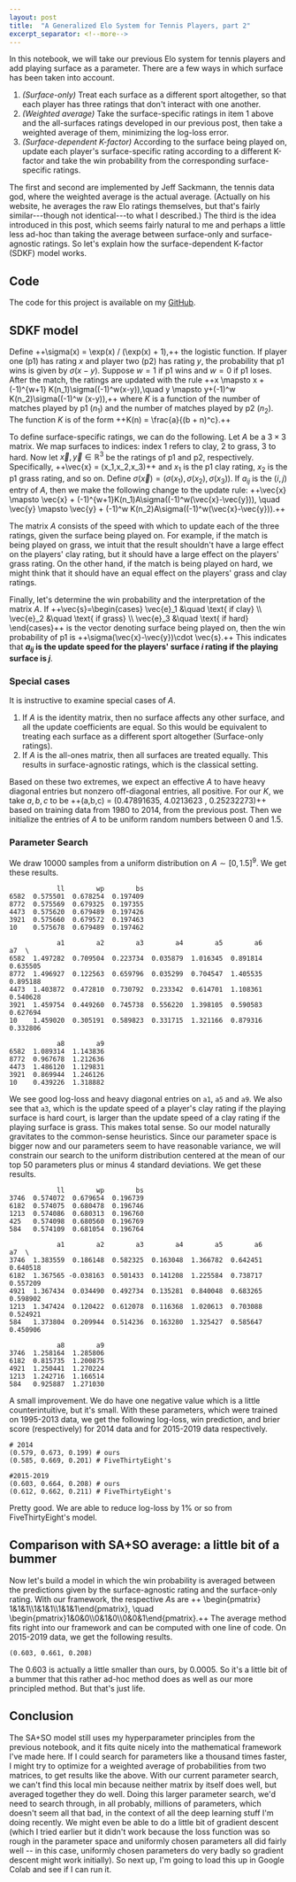 ```yaml
---
layout: post
title:  "A Generalized Elo System for Tennis Players, part 2"
excerpt_separator: <!--more-->
---
```



In this notebook, we will take our previous Elo system for tennis players and add playing surface as a parameter. There are a few ways in which surface has been taken into account.

1. *(Surface-only)* Treat each surface as a different sport altogether, so that each player has three ratings that don't interact with one another.
2. *(Weighted average)* Take the surface-specific ratings in item 1 above and the all-surfaces ratings developed in our previous post, then take a weighted average of them, minimizing the log-loss error.
3. *(Surface-dependent K-factor)* According to the surface being played on, update each player's surface-specific rating according to a different K-factor and take the win probability from the corresponding surface-specific ratings.

<!--more-->

The first and second are implemented by Jeff Sackmann, the tennis data god, where the weighted average is the actual average. (Actually on his website, he averages the raw Elo ratings themselves, but that's fairly similar---though not identical---to what I described.) The third is the idea introduced in this post, which seems fairly natural to me and perhaps a little less ad-hoc than taking the average between surface-only and surface-agnostic ratings. So let's explain how the surface-dependent K-factor (SDKF) model works.

## Code
The code for this project is available on my [GitHub](https://github.com/hongsuh7/tennis-elo/blob/master/elo2.ipynb).

## SDKF model

Define ++\sigma(x) = \exp(x) / (\exp(x) + 1),++ the logistic function. If player one (p1) has rating $x$ and player two (p2) has rating $y$, the probability that p1 wins is given by $\sigma(x-y)$. Suppose $w=1$ if p1 wins and $w=0$ if p1 loses. After the match, the ratings are updated with the rule ++x \mapsto x + (-1)^{w+1} K(n_1)\sigma((-1)^w(x-y)),\quad y \mapsto y+(-1)^w K(n_2)\sigma((-1)^w (x-y)),++ where $K$ is a function of the number of matches played by p1 ($n_1$) and the number of matches played by p2 ($n_2$). The function $K$ is of the form ++K(n) = \frac{a}{(b + n)^c}.++

To define surface-specific ratings, we can do the following. Let $A$ be a $3\times 3$ matrix. We map surfaces to indices: index 1 refers to clay, 2 to grass, 3 to hard. Now let $\vec{x},\vec{y}\in \mathbb{R}^3$ be the ratings of p1 and p2, respectively. Specifically, ++\vec{x} = (x_1,x_2,x_3)++ and $x_1$ is the p1 clay rating, $x_2$ is the p1 grass rating, and so on. Define $\sigma(\vec{x}) = (\sigma(x_1),\sigma(x_2),\sigma(x_3))$. If $a_{ij}$ is the $(i,j)$ entry of $A$, then we make the following change to the update rule: ++\vec{x} \mapsto \vec{x} + (-1)^{w+1}K(n_1)A\sigma((-1)^w(\vec{x}-\vec{y})), \quad \vec{y} \mapsto \vec{y} + (-1)^w K(n_2)A\sigma((-1)^w(\vec{x}-\vec{y})).++

The matrix $A$ consists of the speed with which to update each of the three ratings, given the surface being played on. For example, if the match is being played on grass, we intuit that the result shouldn't have a large effect on the players' clay rating, but it should have a large effect on the players' grass rating. On the other hand, if the match is being played on hard, we might think that it should have an equal effect on the players' grass and clay ratings.

Finally, let's determine the win probability and the interpretation of the matrix $A$. If ++\vec{s}=\begin{cases} \vec{e}_1 &\quad \text{ if clay} \\\ \vec{e}_2 &\quad \text{ if grass} \\\ \vec{e}_3 &\quad \text{ if hard} \end{cases}++ is the vector denoting surface being played on, then the win probability of p1 is ++\sigma(\vec{x}-\vec{y})\cdot \vec{s}.++ This indicates that **$a_{ij}$ is the update speed for the players' surface $i$ rating if the playing surface is $j$**.

### Special cases
It is instructive to examine special cases of $A$.
1. If $A$ is the identity matrix, then no surface affects any other surface, and all the update coefficients are equal. So this would be equivalent to treating each surface as a different sport altogether (Surface-only ratings).
2. If $A$ is the all-ones matrix, then all surfaces are treated equally. This results in surface-agnostic ratings, which is the classical setting.

Based on these two extremes, we expect an effective $A$ to have heavy diagonal entries but nonzero off-diagonal entries, all positive. For our $K$, we take $a,b,c$ to be ++(a,b,c) = (0.47891635, 4.0213623 , 0.25232273)++ based on training data from 1980 to 2014, from the previous post. Then we initialize the entries of $A$ to be uniform random numbers between 0 and 1.5.

### Parameter Search
We draw 10000 samples from a uniform distribution on $A\sim [0,1.5]^9$. We get these results.
```
            ll        wp        bs
6582  0.575501  0.678254  0.197409
8772  0.575569  0.679325  0.197355
4473  0.575620  0.679489  0.197426
3921  0.575660  0.679572  0.197463
10    0.575678  0.679489  0.197462

            a1        a2        a3        a4        a5        a6        a7  \
6582  1.497282  0.709504  0.223734  0.035879  1.016345  0.891814  0.635505   
8772  1.496927  0.122563  0.659796  0.035299  0.704547  1.405535  0.895188   
4473  1.403872  0.472810  0.730792  0.233342  0.614701  1.108361  0.540628   
3921  1.459754  0.449260  0.745738  0.556220  1.398105  0.590583  0.627694   
10    1.459020  0.305191  0.589823  0.331715  1.321166  0.879316  0.332806   

            a8        a9  
6582  1.089314  1.143836  
8772  0.967678  1.212636  
4473  1.486120  1.129831  
3921  0.869944  1.246126  
10    0.439226  1.318882  
```

We see good log-loss and heavy diagonal entries on `a1`, `a5` and `a9`. We also see that `a3`, which is the update speed of a player's clay rating if the playing surface is hard court, is larger than the update speed of a clay rating if the playing surface is grass. This makes total sense. So our model naturally gravitates to the common-sense heuristics. Since our parameter space is bigger now and our parameters seem to have reasonable variance, we will constrain our search to the uniform distribution centered at the mean of our top 50 parameters plus or minus 4 standard deviations. We get these results.

```
            ll        wp        bs
3746  0.574072  0.679654  0.196739
6182  0.574075  0.680478  0.196746
1213  0.574086  0.680313  0.196760
425   0.574098  0.680560  0.196769
584   0.574109  0.681054  0.196764

            a1        a2        a3        a4        a5        a6        a7  \
3746  1.383559  0.186148  0.582325  0.163048  1.366782  0.642451  0.640518   
6182  1.367565 -0.038163  0.501433  0.141208  1.225584  0.738717  0.557209   
4921  1.367434  0.034490  0.492734  0.135281  0.840048  0.683265  0.598902   
1213  1.347424  0.120422  0.612078  0.116368  1.020613  0.703088  0.524921   
584   1.373804  0.209944  0.514236  0.163280  1.325427  0.585647  0.450906   

            a8        a9  
3746  1.258164  1.285806  
6182  0.815735  1.200875  
4921  1.250441  1.270224  
1213  1.242716  1.166514  
584   0.925887  1.271030 
```

A small improvement. We do have one negative value which is a little counterintuitive, but it's small. With these parameters, which were trained on 1995-2013 data, we get the following log-loss, win prediction, and brier score (respectively) for 2014 data and for 2015-2019 data respectively.
```
# 2014
(0.579, 0.673, 0.199) # ours
(0.585, 0.669, 0.201) # FiveThirtyEight's

#2015-2019
(0.603, 0.664, 0.208) # ours
(0.612, 0.662, 0.211) # FiveThirtyEight's
```

Pretty good. We are able to reduce log-loss by 1% or so from FiveThirtyEight's model. 

## Comparison with SA+SO average: a little bit of a bummer
Now let's build a model in which the win probability is averaged between the predictions given by the surface-agnostic rating and the surface-only rating. With our framework, the respective $A$s are ++ \begin{pmatrix} 1&1&1\\\1&1&1\\\1&1&1\end{pmatrix}, \quad \begin{pmatrix}1&0&0\\\0&1&0\\\0&0&1\end{pmatrix}.++ The average method fits right into our framework and can be computed with one line of code. On 2015-2019 data, we get the following results.
```
(0.603, 0.661, 0.208)
```
The 0.603 is actually a little smaller than ours, by 0.0005. So it's a little bit of a bummer that this rather ad-hoc method does as well as our more principled method. But that's just life.

## Conclusion
The SA+SO model still uses my hyperparameter principles from the previous notebook, and it fits quite nicely into the mathematical framework I've made here. If I could search for parameters like a thousand times faster, I might try to optimize for a weighted average of probabilities from two matrices, to get results like the above. With our current parameter search, we can't find this local min because neither matrix by itself does well, but averaged together they do well. Doing this larger parameter search, we'd need to search through, in all probably, millions of parameters, which doesn't seem all that bad, in the context of all the deep learning stuff I'm doing recently. We might even be able to do a little bit of gradient descent (which I tried earlier but it didn't work because the loss function was so rough in the parameter space and uniformly chosen parameters all did fairly well -- in this case, uniformly chosen parameters do very badly so gradient descent might work initially). So next up, I'm going to load this up in Google Colab and see if I can run it.